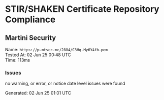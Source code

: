 # STIR/SHAKEN Certificate Repository Compliance

## Martini Security

Name: `https://p.mtsec.me/2884/C3Hq-My6Y4fb.pem`\
Tested At: 02 Jun 25 00:48 UTC\
Time: 113ms

### Issues

no warning, or error, or notice date level issues were found

Generated: 02 Jun 25 01:01 UTC